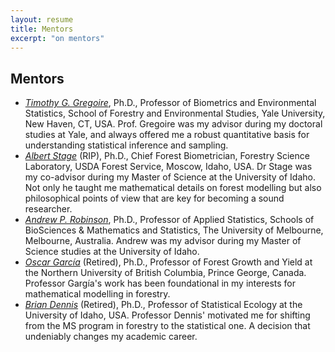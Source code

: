 ```yaml
---
layout: resume
title: Mentors
excerpt: "on mentors"
---
```


## Mentors

* *[Timothy G. Gregoire](https://environment.yale.edu/profile/gregoire/)*, Ph.D., Professor of Biometrics and Environmental Statistics, School of Forestry and Environmental Studies, Yale University, New Haven, CT, USA. Prof. Gregoire was my advisor during my doctoral studies at Yale, and always offered me a robust quantitative basis for understanding statistical inference and sampling. 
* *[Albert Stage](https://www.researchgate.net/scientific-contributions/28298976-Albert-R-Stage)* (RIP), Ph.D., Chief Forest Biometrician, Forestry Science Laboratory, USDA Forest Service, Moscow, Idaho, USA. Dr Stage was my co-advisor during my Master of Science at the University of Idaho. Not only he taught me mathematical details on forest modelling but also philosophical points of view that are key for becoming a sound researcher.
* *[Andrew P. Robinson](https://researchers.ms.unimelb.edu.au/~apro@unimelb/)*, Ph.D., Professor of Applied Statistics, Schools of BioSciences & Mathematics and Statistics, The University of Melbourne, Melbourne, Australia. Andrew was my advisor during my Master of Science studies at the University of Idaho. 
* *[Oscar García](https://www.researchgate.net/profile/Oscar_Garcia30)* (Retired), Ph.D., Professor of Forest Growth and Yield at the Northern University of British Columbia, Prince George, Canada. Professor Gargía's work has been foundational in my interests for mathematical modelling in forestry. 
* *[Brian Dennis](https://www.uidaho.edu/cnr/faculty/dennis)* (Retired), Ph.D., Professor of Statistical Ecology at the University of Idaho, USA. Professor Dennis' motivated me for shifting from the MS program in forestry to the statistical one. A decision that undeniably changes my academic career.


<!-- ### Footer
Last updated: August 2020 -->

